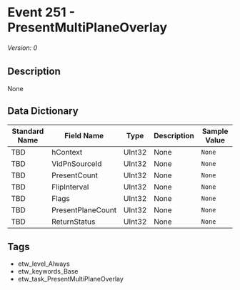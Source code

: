 # Event 251 - PresentMultiPlaneOverlay
###### Version: 0

## Description
None

## Data Dictionary
|Standard Name|Field Name|Type|Description|Sample Value|
|---|---|---|---|---|
|TBD|hContext|UInt32|None|`None`|
|TBD|VidPnSourceId|UInt32|None|`None`|
|TBD|PresentCount|UInt32|None|`None`|
|TBD|FlipInterval|UInt32|None|`None`|
|TBD|Flags|UInt32|None|`None`|
|TBD|PresentPlaneCount|UInt32|None|`None`|
|TBD|ReturnStatus|UInt32|None|`None`|

## Tags
* etw_level_Always
* etw_keywords_Base
* etw_task_PresentMultiPlaneOverlay